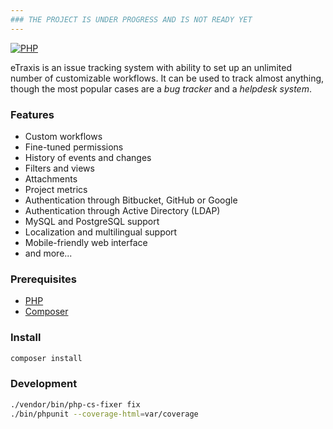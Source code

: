 ```yaml
---
### THE PROJECT IS UNDER PROGRESS AND IS NOT READY YET
---
```


[![PHP](https://img.shields.io/badge/PHP-7.2%2B-blue.svg)](https://php.net/migration72)

eTraxis is an issue tracking system with ability to set up an unlimited number of customizable workflows.
It can be used to track almost anything, though the most popular cases are a *bug tracker* and a *helpdesk system*.

### Features

* Custom workflows
* Fine-tuned permissions
* History of events and changes
* Filters and views
* Attachments
* Project metrics
* Authentication through Bitbucket, GitHub or Google
* Authentication through Active Directory (LDAP)
* MySQL and PostgreSQL support
* Localization and multilingual support
* Mobile-friendly web interface
* and more...

### Prerequisites

* [PHP](https://php.net/)
* [Composer](https://getcomposer.org/)

### Install

```bash
composer install
```

### Development

```bash
./vendor/bin/php-cs-fixer fix
./bin/phpunit --coverage-html=var/coverage
```
